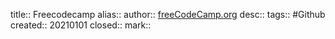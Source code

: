 title:: Freecodecamp
alias::
author:: [freeCodeCamp.org](https://github.com/freeCodeCamp/)
desc:: 
tags:: #Github
created:: 20210101
closed:: 
mark::
